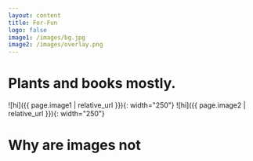 ```yaml
---
layout: content
title: For-Fun
logo: false
image1: /images/bg.jpg
image2: /images/overlay.png
---
```


<h1>Plants and books mostly.</h1>
![hi]({{ page.image1 | relative_url }}){: width="250"}
![hi]({{ page.image2 | relative_url }}){: width="250"}
<h1>Why are images not</h1>




